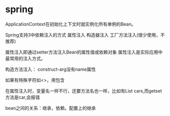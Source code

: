 # spring

ApplicationContext在初始化上下文时就实例化所有单例的Bean。

Spring支持3中依赖注入的方式
属性注入
构造器注入
工厂方法注入(很少使用，不推荐)

属性注入即通过setter方法注入Bean的属性值或依赖对象
属性注入是实际应用中最常用的注入方式。

构造方法注入：
construct-arg没有name属性

如果有特殊字符如<>，用<![CDATA[]]>包含

在属性注入时，变量名一样不行，还要方法名也一样，比如有List<Car> cars,而getset方法是car,会报错

bean之间的关系：继承，依赖。配置上的继承
